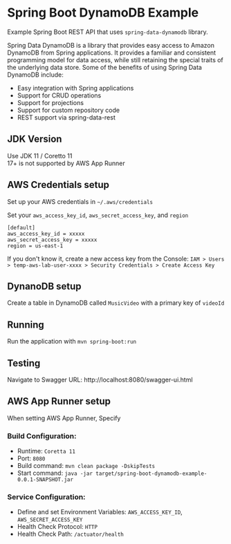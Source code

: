 # Spring Boot DynamoDB Example

Example Spring Boot REST API that uses `spring-data-dynamodb` library.  

Spring Data DynamoDB is a library that provides easy access to Amazon DynamoDB from Spring applications. It provides a familiar and consistent programming model for data access, while still retaining the special traits of the underlying data store.
Some of the benefits of using Spring Data DynamoDB include:
- Easy integration with Spring applications
- Support for CRUD operations
- Support for projections
- Support for custom repository code
- REST support via spring-data-rest

## JDK Version
Use JDK 11 / Coretto 11<BR/>
17+ is not supported by AWS App Runner

## AWS Credentials setup
Set up your AWS credentials in `~/.aws/credentials`

Set your `aws_access_key_id`, `aws_secret_access_key`, and `region`

```
[default]
aws_access_key_id = xxxxx
aws_secret_access_key = xxxxx
region = us-east-1
```
If you don't know it, create a new access key from the Console: 
`IAM > Users > temp-aws-lab-user-xxxx > Security Credentials > Create Access Key`  

## DynanoDB setup
Create a table in DynamoDB called `MusicVideo` with a primary key of `videoId`

## Running
Run the application with `mvn spring-boot:run`

## Testing

Navigate to Swagger URL: http://localhost:8080/swagger-ui.html

## AWS App Runner setup
When setting AWS App Runner, Specify

### Build Configuration:
- Runtime: `Coretta 11`
- Port: `8080`
- Build command: `mvn clean package -DskipTests`
- Start command: `java -jar target/spring-boot-dynamodb-example-0.0.1-SNAPSHOT.jar`

### Service Configuration:
- Define and set Environment Variables: `AWS_ACCESS_KEY_ID`, `AWS_SECRET_ACCESS_KEY`
- Health Check Protocol: `HTTP`
- Health Check Path: `/actuator/health`